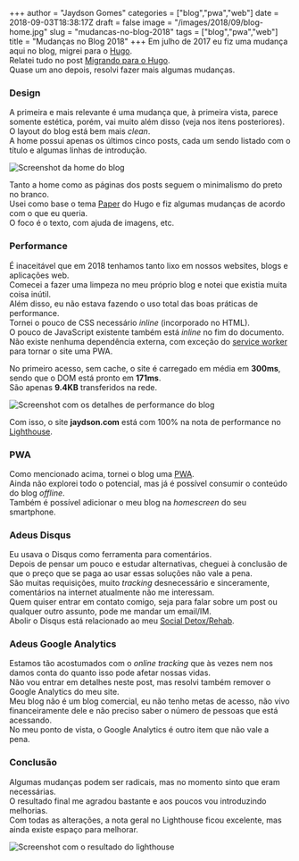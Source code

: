 +++
author = "Jaydson Gomes"
categories = ["blog","pwa","web"]
date = 2018-09-03T18:38:17Z
draft = false
image = "/images/2018/09/blog-home.jpg"
slug = "mudancas-no-blog-2018"
tags = ["blog","pwa","web"]
title = "Mudanças no Blog 2018"
+++
Em julho de 2017 eu fiz uma mudança aqui no blog, migrei para o [Hugo](https://gohugo.io/).  
Relatei tudo no post [Migrando para o Hugo](https://jaydson.com/migrando-para-o-hugo/).  
Quase um ano depois, resolvi fazer mais algumas mudanças.  

### Design

A primeira e mais relevante é uma mudança que, à primeira vista, parece somente estética, porém, vai muito além disso (veja nos itens posteriores).  
O layout do blog está bem mais *clean*.  
A home possui apenas os últimos cinco posts, cada um sendo listado com o título e algumas linhas de introdução.  

![Screenshot da home do blog](/images/2018/09/blog-home.jpg)  

Tanto a home como as páginas dos posts seguem o minimalismo do preto no branco.  
Usei como base o tema [Paper](https://themes.gohugo.io/hugo-paper/) do Hugo e fiz algumas mudanças de acordo com o que eu queria.  
O foco é o texto, com ajuda de imagens, etc.  

### Performance
É inaceitável que em 2018 tenhamos tanto lixo em nossos websites, blogs e aplicações web.  
Comecei a fazer uma limpeza no meu próprio blog e notei que existia muita coisa inútil.  
Além disso, eu não estava fazendo o uso total das boas práticas de performance.  
Tornei o pouco de CSS necessário *inline* (incorporado no HTML).  
O pouco de JavaScript existente também está *inline* no fim do documento.  
Não existe nenhuma dependência externa, com exceção do [service worker](https://developer.mozilla.org/pt-BR/docs/Web/API/Service_Worker_API/Using_Service_Workers) para tornar o site uma PWA.  

No primeiro acesso, sem cache, o site é carregado em média em **300ms**, sendo que o DOM está pronto em **171ms**.  
São apenas **9.4KB** transferidos na rede.  

![Screenshot com os detalhes de performance do blog](/images/2018/09/blog-performance.jpg)  

Com isso, o site **jaydson.com** está com 100% na nota de performance no [Lighthouse](https://developers.google.com/web/tools/lighthouse/).  

### PWA
Como mencionado acima, tornei o blog uma [PWA](https://developers.google.com/web/progressive-web-apps/).  
Ainda não explorei todo o potencial, mas já é possível consumir o conteúdo do blog *offline*.  
Também é possível adicionar o meu blog na *homescreen* do seu smartphone.  

### Adeus Disqus
Eu usava o Disqus como ferramenta para comentários.  
Depois de pensar um pouco e estudar alternativas, cheguei à conclusão de que o preço que se paga ao usar essas soluções não vale a pena.  
São muitas requisições, muito *tracking* desnecessário e sinceramente, comentários na internet atualmente não me interessam.  
Quem quiser entrar em contato comigo, seja para falar sobre um post ou qualquer outro assunto, pode me mandar um email/IM.  
Abolir o Disqus está relacionado ao meu [Social Detox/Rehab](https://jaydson.com/social-detox-rehab/).  

### Adeus Google Analytics
Estamos tão acostumados com o *online tracking* que às vezes nem nos damos conta do quanto isso pode afetar nossas vidas.  
Não vou entrar em detalhes neste post, mas resolvi também remover o Google Analytics do meu site.  
Meu blog não é um blog comercial, eu não tenho metas de acesso, não vivo financeiramente dele e não preciso saber o número de pessoas que está acessando.  
No meu ponto de vista, o Google Analytics é outro item que não vale a pena.  

### Conclusão
Algumas mudanças podem ser radicais, mas no momento sinto que eram necessárias.  
O resultado final me agradou bastante e aos poucos vou introduzindo melhorias.  
Com todas as alterações, a nota geral no Lighthouse ficou excelente, mas ainda existe espaço para melhorar.  

![Screenshot com o resultado do lighthouse](/images/2018/09/lighthouse.jpg)  